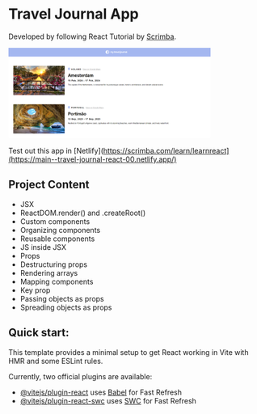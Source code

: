# Travel Journal App

Developed by following React Tutorial by [Scrimba](https://scrimba.com/learn/learnreact).

<img src="src/assets/full-app.PNG" width="400px"/>

Test out this app in [Netlify](https://scrimba.com/learn/learnreact](https://main--travel-journal-react-00.netlify.app/)

## Project Content

- JSX
- ReactDOM.render() and .createRoot()
- Custom components
- Organizing components
- Reusable components
- JS inside JSX
- Props
- Destructuring props
- Rendering arrays
- Mapping components
- Key prop
- Passing objects as props
- Spreading objects as props

## Quick start:

This template provides a minimal setup to get React working in Vite with HMR and some ESLint rules.

Currently, two official plugins are available:

- [@vitejs/plugin-react](https://github.com/vitejs/vite-plugin-react/blob/main/packages/plugin-react/README.md) uses [Babel](https://babeljs.io/) for Fast Refresh
- [@vitejs/plugin-react-swc](https://github.com/vitejs/vite-plugin-react-swc) uses [SWC](https://swc.rs/) for Fast Refresh
